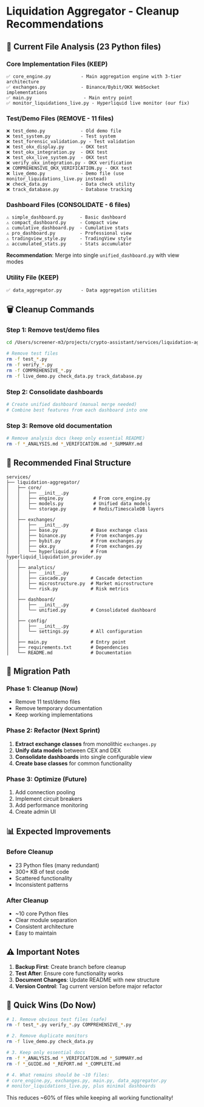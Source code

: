 # Liquidation Aggregator - Cleanup Recommendations

## 📂 Current File Analysis (23 Python files)

### **Core Implementation Files** (KEEP)
```
✅ core_engine.py           - Main aggregation engine with 3-tier architecture
✅ exchanges.py             - Binance/Bybit/OKX WebSocket implementations
✅ main.py                   - Main entry point
✅ monitor_liquidations_live.py - Hyperliquid live monitor (our fix)
```

### **Test/Demo Files** (REMOVE - 11 files)
```
❌ test_demo.py             - Old demo file
❌ test_system.py           - Test system
❌ test_forensic_validation.py - Test validation
❌ test_okx_display.py      - OKX test
❌ test_okx_integration.py  - OKX test
❌ test_okx_live_system.py  - OKX test
❌ verify_okx_integration.py - OKX verification
❌ COMPREHENSIVE_OKX_VERIFICATION.py - OKX test
❌ live_demo.py             - Demo file (use monitor_liquidations_live.py instead)
❌ check_data.py            - Data check utility
❌ track_database.py        - Database tracking
```

### **Dashboard Files** (CONSOLIDATE - 6 files)
```
⚠️ simple_dashboard.py      - Basic dashboard
⚠️ compact_dashboard.py     - Compact view
⚠️ cumulative_dashboard.py  - Cumulative stats
⚠️ pro_dashboard.py         - Professional view
⚠️ tradingview_style.py     - TradingView style
⚠️ accumulated_stats.py     - Stats accumulator
```
**Recommendation**: Merge into single `unified_dashboard.py` with view modes

### **Utility File** (KEEP)
```
✅ data_aggregator.py       - Data aggregation utilities
```

## 🗑️ Cleanup Commands

### **Step 1: Remove test/demo files**
```bash
cd /Users/screener-m3/projects/crypto-assistant/services/liquidation-aggregator

# Remove test files
rm -f test_*.py
rm -f verify_*.py
rm -f COMPREHENSIVE_*.py
rm -f live_demo.py check_data.py track_database.py
```

### **Step 2: Consolidate dashboards**
```bash
# Create unified dashboard (manual merge needed)
# Combine best features from each dashboard into one
```

### **Step 3: Remove old documentation**
```bash
# Remove analysis docs (keep only essential README)
rm -f *_ANALYSIS.md *_VERIFICATION.md *_SUMMARY.md
```

## 📁 Recommended Final Structure

```
services/
├── liquidation-aggregator/
│   ├── core/
│   │   ├── __init__.py
│   │   ├── engine.py           # From core_engine.py
│   │   ├── models.py           # Unified data models
│   │   └── storage.py          # Redis/TimescaleDB layers
│   │
│   ├── exchanges/
│   │   ├── __init__.py
│   │   ├── base.py            # Base exchange class
│   │   ├── binance.py         # From exchanges.py
│   │   ├── bybit.py           # From exchanges.py
│   │   ├── okx.py             # From exchanges.py
│   │   └── hyperliquid.py     # From hyperliquid_liquidation_provider.py
│   │
│   ├── analytics/
│   │   ├── __init__.py
│   │   ├── cascade.py         # Cascade detection
│   │   ├── microstructure.py  # Market microstructure
│   │   └── risk.py            # Risk metrics
│   │
│   ├── dashboard/
│   │   ├── __init__.py
│   │   └── unified.py         # Consolidated dashboard
│   │
│   ├── config/
│   │   ├── __init__.py
│   │   └── settings.py        # All configuration
│   │
│   ├── main.py                # Entry point
│   ├── requirements.txt       # Dependencies
│   └── README.md              # Documentation
```

## 🔄 Migration Path

### **Phase 1: Cleanup** (Now)
- Remove 11 test/demo files
- Remove temporary documentation
- Keep working implementations

### **Phase 2: Refactor** (Next Sprint)
1. **Extract exchange classes** from monolithic `exchanges.py`
2. **Unify data models** between CEX and DEX
3. **Consolidate dashboards** into single configurable view
4. **Create base classes** for common functionality

### **Phase 3: Optimize** (Future)
1. Add connection pooling
2. Implement circuit breakers
3. Add performance monitoring
4. Create admin UI

## 📊 Expected Improvements

### **Before Cleanup**
- 23 Python files (many redundant)
- 300+ KB of test code
- Scattered functionality
- Inconsistent patterns

### **After Cleanup**
- ~10 core Python files
- Clear module separation
- Consistent architecture
- Easy to maintain

## ⚠️ Important Notes

1. **Backup First**: Create branch before cleanup
2. **Test After**: Ensure core functionality works
3. **Document Changes**: Update README with new structure
4. **Version Control**: Tag current version before major refactor

## 🎯 Quick Wins (Do Now)

```bash
# 1. Remove obvious test files (safe)
rm -f test_*.py verify_*.py COMPREHENSIVE_*.py

# 2. Remove duplicate monitors
rm -f live_demo.py check_data.py

# 3. Keep only essential docs
rm -f *_ANALYSIS.md *_VERIFICATION.md *_SUMMARY.md
rm -f *_GUIDE.md *_REPORT.md *_COMPLETE.md

# 4. What remains should be ~10 files:
# core_engine.py, exchanges.py, main.py, data_aggregator.py
# monitor_liquidations_live.py, plus minimal dashboards
```

This reduces ~60% of files while keeping all working functionality!